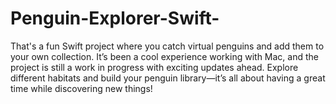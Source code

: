 # Penguin-Explorer-Swift-
That's a fun Swift project where you catch virtual penguins and add them to your own collection. It’s been a cool experience working with Mac, and the project is still a work in progress with exciting updates ahead. Explore different habitats and build your penguin library—it’s all about having a great time while discovering new things!
